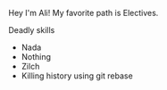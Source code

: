 Hey I'm Ali! My favorite path is Electives.

Deadly skills

* Nada 
* Nothing
* Zilch
* Killing history using git rebase